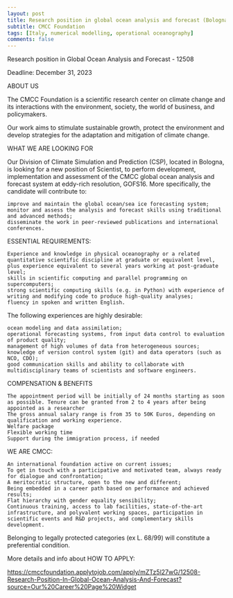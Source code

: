 ```yaml
---
layout: post
title: Research position in global ocean analysis and forecast (Bologna, Italy)
subtitle: CMCC Foundation
tags: [Italy, numerical modelling, operational oceanography]
comments: false
---
```

Research position in Global Ocean Analysis and Forecast - 12508

Deadline: December 31, 2023

ABOUT US

The CMCC Foundation is a scientific research center on climate change and its interactions with the environment, society, the world of business, and policymakers.

Our work aims to stimulate sustainable growth, protect the environment and develop strategies for the adaptation and mitigation of climate change.

 

WHAT WE ARE LOOKING FOR

 

Our Division of Climate Simulation and Prediction (CSP), located in Bologna, is looking for a new position of Scientist, to perform development, implementation and assessment of the CMCC global ocean analysis and forecast system at eddy-rich resolution, GOFS16. More specifically, the candidate will contribute to:

    improve and maintain the global ocean/sea ice forecasting system;
    monitor and assess the analysis and forecast skills using traditional and advanced methods;
    disseminate the work in peer-reviewed publications and international conferences.

 

ESSENTIAL REQUIREMENTS:

    Experience and knowledge in physical oceanography or a related quantitative scientific discipline at graduate or equivalent level, plus experience equivalent to several years working at post-graduate level;
    skills in scientific computing and parallel programming on supercomputers;
    strong scientific computing skills (e.g. in Python) with experience of writing and modifying code to produce high-quality analyses;
    fluency in spoken and written English.

 

The following experiences are highly desirable:

    ocean modeling and data assimilation;
    operational forecasting systems, from input data control to evaluation of product quality;
    management of high volumes of data from heterogeneous sources;
    knowledge of version control system (git) and data operators (such as NCO, CDO);
    good communication skills and ability to collaborate with multidisciplinary teams of scientists and software engineers.

 

COMPENSATION & BENEFITS

    The appointment period will be initially of 24 months starting as soon as possible. Tenure can be granted from 2 to 4 years after being appointed as a researcher
    The gross annual salary range is from 35 to 50K Euros, depending on qualification and working experience.
    Welfare package
    Flexible working time
    Support during the immigration process, if needed

 

WE ARE CMCC:

    An international foundation active on current issues;
    To get in touch with a participative and motivated team, always ready for dialogue and confrontation;
    A meritocratic structure, open to the new and different;
    Being embedded in a career path based on performance and achieved results;
    Flat hierarchy with gender equality sensibility;
    Continuous training, access to lab facilities, state-of-the-art infrastructure, and polyvalent working spaces, participation in scientific events and R&D projects, and complementary skills development.

Belonging to legally protected categories (ex L. 68/99) will constitute a preferential condition.


More details and info about HOW TO APPLY:

https://cmccfoundation.applytojob.com/apply/mZTz5l27wG/12508-Research-Position-In-Global-Ocean-Analysis-And-Forecast?source=Our%20Career%20Page%20Widget
